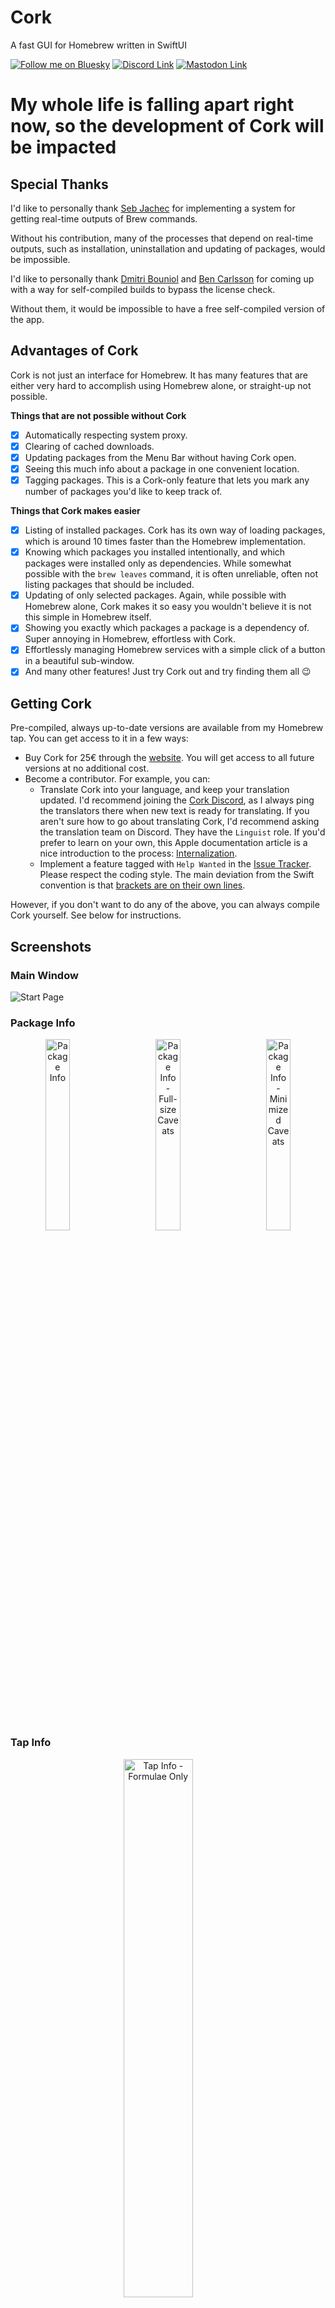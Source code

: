 # Cork

A fast GUI for Homebrew written in SwiftUI

[![Follow me on Bluesky](https://img.shields.io/badge/Bluesky-0285FF?logo=bluesky&logoColor=fff&label=Follow%20me%20on&color=0285FF)](https://bsky.app/profile/buresdv.eu)
[![Discord Link](https://img.shields.io/discord/1083475351260377119?label=Talk%20to%20me%20on%20Discord&style=flat)](https://discord.gg/kUHg8uGHpG)
[![Mastodon Link](https://img.shields.io/mastodon/follow/108939255808776594?domain=https%3A%2F%2Fmstdn.social&label=Follow%20me%20for%20updates&style=flat)](https://mstdn.social/@davidbures)

# My whole life is falling apart right now, so the development of Cork will be impacted

## Special Thanks

I'd like to personally thank [Seb Jachec](https://github.com/sebj) for implementing a system for getting real-time outputs of Brew commands.

Without his contribution, many of the processes that depend on real-time outputs, such as installation, uninstallation and updating of packages, would be impossible.

I'd like to personally thank [Dmitri Bouniol](https://github.com/dimitribouniol) and [Ben Carlsson](https://twos.dev) for coming up with a way for self-compiled builds to bypass the license check.

Without them, it would be impossible to have a free self-compiled version of the app.

## Advantages of Cork

Cork is not just an interface for Homebrew. It has many features that are either very hard to accomplish using Homebrew alone, or straight-up not possible.

**Things that are not possible without Cork**

- [x] Automatically respecting system proxy.
- [x] Clearing of cached downloads.
- [x] Updating packages from the Menu Bar without having Cork open.
- [x] Seeing this much info about a package in one convenient location.
- [x] Tagging packages. This is a Cork-only feature that lets you mark any number of packages you'd like to keep track of.

**Things that Cork makes easier**

- [x] Listing of installed packages. Cork has its own way of loading packages, which is around 10 times faster than the Homebrew implementation.
- [x] Knowing which packages you installed intentionally, and which packages were installed only as dependencies. While somewhat possible with the `brew leaves` command, it is often unreliable, often not listing packages that should be included.
- [x] Updating of only selected packages. Again, while possible with Homebrew alone, Cork makes it so easy you wouldn't believe it is not this simple in Homebrew itself.
- [x] Showing you exactly which packages a package is a dependency of. Super annoying in Homebrew, effortless with Cork.
- [x] Effortlessly managing Homebrew services with a simple click of a button in a beautiful sub-window.
- [x] And many other features! Just try Cork out and try finding them all 😉

## Getting Cork

Pre-compiled, always up-to-date versions are available from my Homebrew tap. You can get access to it in a few ways:

- Buy Cork for 25€ through the [website](https://corkmac.app). You will get access to all future versions at no additional cost.
- Become a contributor. For example, you can:
  - Translate Cork into your language, and keep your translation updated. I'd recommend joining the [Cork Discord](https://discord.gg/kUHg8uGHpG), as I always ping the translators there when new text is ready for translating.
    If you aren't sure how to go about translating Cork, I'd recommend asking the translation team on Discord. They have the `Linguist` role.
    If you'd prefer to learn on your own, this Apple documentation article is a nice introduction to the process: [Internalization](https://developer.apple.com/documentation/xcode/adding-support-for-languages-and-regions).
  - Implement a feature tagged with `Help Wanted` in the [Issue Tracker](https://github.com/buresdv/Cork/issues?q=is%3Aissue+is%3Aopen+label%3A%22Help+Wanted%22).
    Please respect the coding style. The main deviation from the Swift convention is that [brackets are on their own lines](https://github.com/buresdv/Cork/blob/83e6ac9977d780328d7bfeddaf4df66dc3260521/Cork/Logic/JSON/Parse%20JSON.swift#L16).

However, if you don't want to do any of the above, you can always compile Cork yourself. See below for instructions.

## Screenshots
### Main Window
![Start Page](https://i.imgur.com/DNCsucp.png)

### Package Info
<p align="center">
  <img alt="Package Info" src="https://i.imgur.com/U8nCdlc.png" width="28%">
&nbsp; &nbsp; &nbsp; &nbsp;
  <img alt="Package Info - Full-size Caveats" src="https://i.imgur.com/lm2AhnX.png" width="28%">
  &nbsp; &nbsp; &nbsp; &nbsp;
  <img alt="Package Info - Minimized Caveats" src="https://i.imgur.com/KFonAHx.png" width="28%">
</p>

### Tap Info
<p align="center">
  <img alt="Tap Info - Formulae Only" src="https://i.imgur.com/VZi6jKK.png" width="47%">
&nbsp; &nbsp; &nbsp; &nbsp;
  <img alt="Tap Info - Formulae and Casks" src="https://i.imgur.com/ZCDlel6.png" width="47%">
</p>

### Install Package
<p align="center">
  <img alt="Install Package" src="https://i.imgur.com/c5BNkl3.png" width="28%">
&nbsp; &nbsp; &nbsp; &nbsp;
  <img alt="Install Package - Fetching Dependencies" src="https://i.imgur.com/x8qWBMO.png" width="28%">
  &nbsp; &nbsp; &nbsp; &nbsp;
  <img alt="Install Package - Installing Dependencies" src="https://i.imgur.com/dIgYKoj.png" width="28%">
</p>

### Add Taps
![Tap Taps](https://i.imgur.com/RKMUgM8.png)

### Brew Maintenance
<p align="center">
  <img alt="Brew Maintenance" src="https://i.imgur.com/Ky9kjPo.png" width="47%">
&nbsp; &nbsp; &nbsp; &nbsp;
  <img alt="Brew Maintenance Results" src="https://i.imgur.com/sxjbRg2.png" width="47%">
</p>

## Media
Do you run a blog, a magazine, make videos, or just make content about apps for fun? Get in touch at dev@corkmac.app!

I will provide you with the newest release and development version, answer any questions you have, and introduce you to Cork personally (and for free, or course), so you can focus on creating.

## Compiling Cork

Compiling Cork is simple, as it does not have many dependencies. It uses Tuist to generate Xcode projects to speed up compilation.

Prerequisites:

* macOS Ventura or newer
* Xcode 16 or newer
* Git
* Homebrew

### Instructions:

#### Before you begin

*Skip if you already have an Apple Developer account*

0. Enroll your account in the developer program at [https://developer.apple.com/](https://developer.apple.com/). You don't need a paid account, a free one works fine
1. Install Xcode
2. Add your Developer account to Xcode. To do so, in the Menu bar, click `Xcode → Settings`, and in the window that opens, click `Accounts`. You can add your account there
3. After you add your account, it will appear in the list of Apple IDs on the left of the screen. Select your account there
4. At the bottom of the screen, click `Manage Certificates...`
5. On the bottom left, click the **+** icon and select `Apple Development`
6. When a new item appears in the list called `Apple Development Certificates`, you can press `Done` to close the account manager

#### Installing Tuist and Its Prerequisites

*Skip if you already have Tuist and Mise installed*

#### Installing Mise

*Cork uses Mise to prevent conflicts arising from mismatched Tuist versions across Macs. Mise is a tool similar to Homebrew, but offers some advantages for Tuist specifically, like the aforementioned version synchronization.*

1. Install Mise using `curl https://mise.run | sh`
2. Initialize Mise using the command you see after the installation finishes. It's located under `mise: run the following to activate mise in your shell:`.\
In my case, it was `echo "eval \"\$(/Users/david/.local/bin/mise activate zsh)\"" >> "/Users/david/.zshrc"`
> [!CAUTION]
> Make sure to copy the command Mise itself gives you, and not the one I used above. This command is only valid for my Mac, and will not work on your machine.

3. Add `mise` to your path using one of the following commands, depending on your shell.
- **zsh**: `echo 'eval "$(~/.local/bin/mise activate zsh)"' >> ~/.zshrc`
- **bash**: `echo 'eval "$(~/.local/bin/mise activate bash)"' >> ~/.bashrc`
- **fish**: `echo '~/.local/bin/mise activate fish | source' >> ~/.config/fish/config.fish`
> [!TIP]
> **zsh** is the default macOS shell.

> [!NOTE]
> If you don't know which shell you're running, use the command `echo $SHELL`. The last part of the output after the last slash is the name of your shell
> In my case, the output of the command is `/bin/zsh`. This means my shell is `zsh`

#### Installing Tuist

1. Install Tuist using `mise install tuist`

#### Compiling Cork

0. I recommend you pick a version marked by one of the version tags. Those are released versions. If you decide to compile the current state of any of the branches, you might encounter experience-breaking bugs and unfinished features
1. Use the command `git clone https://github.com/buresdv/Cork.git && cd Cork && mise use tuist@4.25.0 && tuist install && tuist generate --no-binary-cache`. Xcode will open the project.

<div style= "margin-left: 1rem">
  <details>
    <summary>What does this command do?</summary>
    <br>
    <ol>
      <li><code>git clone https://github.com/buresdv/Cork.git</code> downloads the source code</li>
      <li><code>cd Cork</code> opens the folder you downloaded Cork into</li>
      <li><code>mise use</code> tells your system to use version <i>4.25.0</i> of Tuist to build Cork</li>
      <li><code>tuist install</code> downloads all Cork pre-requisites</li>
      <li><code>tuist generate</code> creates the Xcode project and opens it</li>
    </ol>
  </details>
</div>

2. Wait until all the dependencies are resolved. It should take a couple minutes at most
3. In the file browser on the left, click `Cork` at the very top. It's the icon with the App Store logo
4. In the pane that opens on the right, click `Signing & Capabilities` at the top
5. Under `Signing`, switch the `Team` dropdown to `None`
6. Under `Signing → macOS`, switch the `Signing Certificate` to `Sign to Run Locally`
7. If it isn't already selected, change the Build Scheme to `Self-Compiled` in Xcode's [toolbar](https://developer.apple.com/design/human-interface-guidelines/toolbars#macOS).
  ![Build Scheme Selector](https://files.catbox.moe/ofufd1.jpg)
> [!WARNING]
> If you don't select the correct Build Scheme, Cork will require you to put in a license.
8. In the Menu Bar, click `Product → Archive` and wait for the building to finish
9. A new window will open. From the list of Cork rows, select the topmost one, and click `Distribute App`
10. In the popup that appears, click `Custom`, then click `Next` in the bottom right of the popup
11. Click `Copy App`
12. Open the resulting folder. You'll see an app called Cork. Drag Cork to your `/Applications/` folder, and you're done!

## License

Cork is licensed under [Commons Clause](https://commonsclause.com).

This means that Cork's source source is available and you can modify it, contribute to it etc., but you can't sell or distribute Cork or modified versions of it.

Moreover, you can’t distribute compiled versions of Cork without consulting me first. Compiling versions for your personal use is fine.